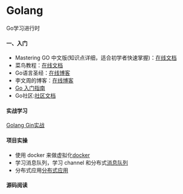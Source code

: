 # Golang
Go学习进行时
#### 一、入门
- Mastering GO 中文版(知识点详细，适合初学者快速掌握)：[在线文档](https://www.bookstack.cn/read/Mastering_Go_ZH_CN/README.md)
- 菜鸟教程：[在线文档](https://www.runoob.com/go/go-tutorial.html)
- Go语言圣经：[在线博客](https://book.itsfun.top/gopl-zh/)
- 李文周的博客：[在线博客](https://www.liwenzhou.com/posts/Go/golang-menu/)
- [Go 入门指南](https://github.com/unknwon/the-way-to-go_ZH_CN)
- Go社区:[社区文档](https://learnku.com/go/docs)
#### 实战学习
[Golang Gin实战](https://www.flysnow.org/search/?q=gin&sitesearch=https%3A%2F%2Fwww.flysnow.org)

#### 项目实操
- 使用 docker 来做虚拟化[docker](https://www.docker.com/)
- 学习消息队列，学习 channel 和分布式[消息队列](https://github.com/nsqio/nsq)
- 分布式应用[分布式应用](https://github.com/etcd-io/etcd)
#### 源码阅读
